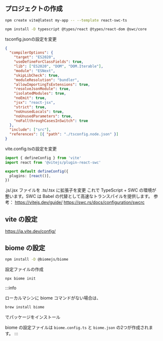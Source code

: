 
## プロジェクトの作成
```bash
npm create vite@latest my-app -- --template react-swc-ts
```

```bash
npm install -D typescript @types/react @types/react-dom @swc/core
```

tsconfig.jsonの設定を変更

```json
{
  "compilerOptions": {
    "target": "ES2020",
    "useDefineForClassFields": true,
    "lib": ["ES2020", "DOM", "DOM.Iterable"],
    "module": "ESNext",
    "skipLibCheck": true,
    "moduleResolution": "bundler",
    "allowImportingTsExtensions": true,
    "resolveJsonModule": true,
    "isolatedModules": true,
    "noEmit": true,
    "jsx": "react-jsx",
    "strict": true,
    "noUnusedLocals": true,
    "noUnusedParameters": true,
    "noFallthroughCasesInSwitch": true
  },
  "include": ["src"],
  "references": [{ "path": "./tsconfig.node.json" }]
}
```

vite.config.tsの設定を変更

```ts
import { defineConfig } from 'vite'
import react from '@vitejs/plugin-react-swc'

export default defineConfig({
  plugins: [react()],
})
```

.js/.jsx ファイルを .ts/.tsx に拡張子を変更
これで TypeScript + SWC の環境が整います。SWC は Babel の代替として高速なトランスパイルを提供します。
参考：
https://vitejs.dev/guide/
https://swc.rs/docs/configuration/swcrc


## vite の設定
https://ja.vite.dev/config/


## biome の設定
```bash
npm install -D @biomejs/biome
```

設定ファイルの作成
```bash
npx biome init
```
:::info

ローカルマシンに biome コマンドがない場合は、
```bash
brew install biome
```
でパッケージをインストール

biome の設定ファイルは `biome.config.ts` と `biome.json` の2つが作成されます。
:::









